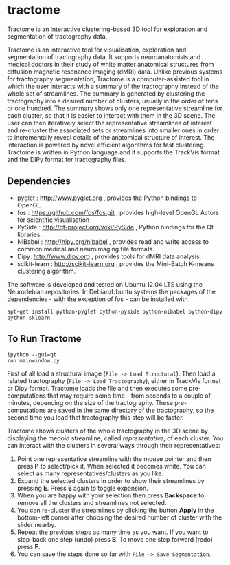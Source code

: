 tractome
========

Tractome is an interactive clustering-based 3D tool for exploration and segmentation of tractography data.

Tractome is an interactive tool for visualisation, exploration and segmentation of tractography data. It supports neuroanatomists and medical doctors in their study of white matter anatomical structures from diffusion magnetic resonance imaging (dMRI) data. Unlike previous systems for tractography segmentation, Tractome is a computer-assisted tool in which the user interacts with a summary of the tractography instead of the whole set of streamlines. The summary is generated by clustering the tractography into a desired number of clusters, usually in the order of tens or one hundred. The summary shows only one representative streamline for each cluster, so that it is easier to interact with them in the 3D scene. The user can then iteratively select the representative streamlines of interest and re-cluster the associated sets or streamlines into smaller ones in order to incrementally reveal details of the anatomical structure of interest. The interaction is powered by novel efficient algorithms for fast clustering.  Tractome is written in Python language and it supports the TrackVis format and the DiPy format for tractography files.


Dependencies
------------

* pyglet : http://www.pyglet.org , provides the Python bindings to OpenGL.
* fos : https://github.com/fos/fos.git , provides high-level OpenGL Actors for scientific visualisation
* PySide : http://qt-project.org/wiki/PySide , Python bindings for the Qt libraries.
* NiBabel : http://nipy.org/nibabel , provides read and write access to common medical and neuroimaging file formats.
* Dipy: http://www.dipy.org , provides tools for dMRI data analysis.
* scikit-learn : http://scikit-learn.org , provides the Mini-Batch K-means clustering algorithm.

The software is developed and tested on Ubuntu 12.04 LTS using the Neurodebian repositories. In Debian/Ubuntu systems the packages of the dependencies - with the exception of fos - can be installed with
```
apt-get install python-pyglet python-pyside python-nibabel python-dipy python-sklearn
```


To Run Tractome
---------------
```
ipython --gui=qt
run mainwindow.py
```

First of all load a structural image (```File -> Load Structural```). Then load a related tractography (```File -> Load Tractography```), either in TrackVis format or Dipy format. Tractome loads the file and then executes some pre-computations that may require some time - from seconds to a couple of minutes, depending on the size of the tractography. These pre-computations are saved in the same directory of the tractography, so the second time you load that tractography this step will be faster.

Tractome shows clusters of the whole tractography in the 3D scene by displaying the medoid streamline, called *representative*, of each cluster. You can interact with the clusters in several ways through their representatives:
1. Point one representative streamline with the mouse pointer and then press **P** to select/pick it. When selected it becomes white. You can select as many representatives/clusters as you like.
2. Expand the selected clusters in order to show their streamlines by pressing **E**. Press **E** again to toggle expansion.
3. When you are happy with your selection then press **Backspace** to remove all the clusters and streamlines not selected.
4. You can re-cluster the streamlines by clicking the button **Apply** in the bottom-left corner after choosing the desired number of cluster with the slider nearby.
5. Repeat the previous steps as many time as you want. If you want to step-back one step (undo) press **B**. To move one step forward (redo) press **F**.
6. You can save the steps done so far with ```File -> Save Segmentation```.

